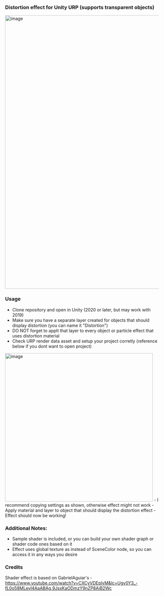 ### Distortion effect for Unity URP (supports transparent objects)

<img width="892" alt="image" src="https://user-images.githubusercontent.com/42884387/226945386-10d4c31f-9150-4598-a1dc-e41b69795d7b.png">

### Usage
- Clone repository and open in Unity (2020 or later, but may work with 2019)
- Make sure you have a separate layer created for objects that should display distortion (you can name it "Distortion")
- DO NOT forget to applt that layer to every object or particle effect that uses distortion material
- Check URP render data asset and setup your project corretly (reference below if you dont want to open project)
<img width="484" alt="image" src="https://user-images.githubusercontent.com/42884387/226942924-7ad2ffc3-1d16-46d8-a00f-4d8855066040.png">
- I recommend copying settings as shown, otherwise effect might not work
- Apply material and layer to object that should display the distortion effect
- Effect should now be working!

<br>

### Additional Notes:
- Sample shader is included, or you can build your own shader graph or shader code ones based on it
- Effect uses global texture as instead of SceneColor node, so you can access it in any ways you desire


### Credits
Shader effect is based on GabrielAguiar's - https://www.youtube.com/watch?v=CXCyVDEplyM&lc=Ugy0Y3_-fL0o58MLevl4AaABAg.9JsxKaODmzY9nZP8AiB2Wc

